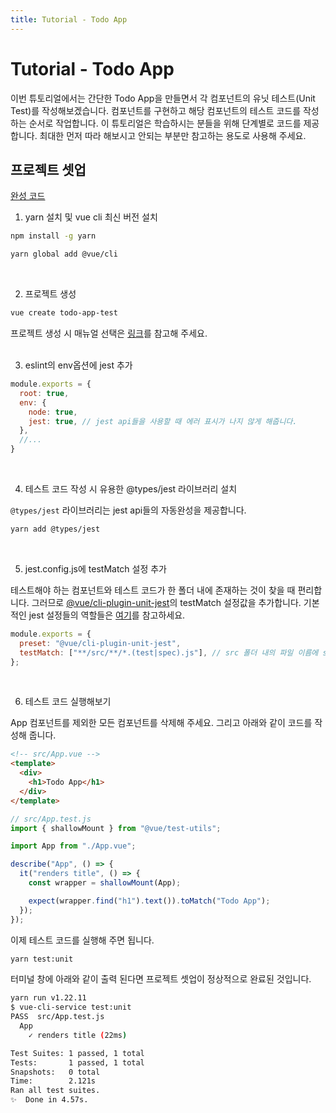 ```yaml
---
title: Tutorial - Todo App
---
```


# Tutorial - Todo App

이번 튜토리얼에서는 간단한 Todo App을 만들면서 각 컴포넌트의 유닛 테스트(Unit Test)를 작성해보겠습니다. 컴포넌트를 구현하고 해당 컴포넌트의 테스트 코드를 작성하는 순서로 작업합니다. 이 튜토리얼은 학습하시는 분들을 위해 단계별로 코드를 제공합니다. 최대한 먼저 따라 해보시고 안되는 부분만 참고하는 용도로 사용해 주세요.

## 프로젝트 셋업
[완성 코드](https://github.com/dngwoodo/vue-todo-app-test/tree/6f2a8fb79aa7bf85db495864ac7f40b2c26ed13f)

1. yarn 설치 및 vue cli 최신 버전 설치   
  ```bash
  npm install -g yarn

  yarn global add @vue/cli
  ```
<br />

2. 프로젝트 생성
  ```bash
  vue create todo-app-test
  ```
  프로젝트 생성 시 매뉴얼 선택은 [링크](https://joshua1988.github.io/vue-camp/testing/vue-test-util.html#%E1%84%85%E1%85%A1%E1%84%8B%E1%85%B5%E1%84%87%E1%85%B3%E1%84%85%E1%85%A5%E1%84%85%E1%85%B5-%E1%84%89%E1%85%A5%E1%86%AF%E1%84%8E%E1%85%B5)를 참고해 주세요.   
<br />

3. eslint의 env옵션에 jest 추가   
  ```js
  module.exports = {
    root: true,
    env: {
      node: true,
      jest: true, // jest api들을 사용할 때 에러 표시가 나지 않게 해줍니다.
    },
    //...
  }
  ```
<br />

4. 테스트 코드 작성 시 유용한 @types/jest 라이브러리 설치   
   
  `@types/jest` 라이브러리는 jest api들의 자동완성을 제공합니다.
  ```bash
  yarn add @types/jest
  ```
<br />

5. jest.config.js에 testMatch 설정 추가   
    
  테스트해야 하는 컴포넌트와 테스트 코드가 한 폴더 내에 존재하는 것이 찾을 때 편리합니다. 그러므로 [@vue/cli-plugin-unit-jest](https://github.com/vuejs/vue-cli/blob/dev/packages/%40vue/cli-plugin-unit-jest/presets/default/jest-preset.js)의 testMatch 설정값을 추가합니다. 기본적인 jest 설정들의 역할들은 [여기](https://joshua1988.github.io/vue-camp/testing/vue-test-util.html#%E1%84%91%E1%85%A2%E1%84%8F%E1%85%B5%E1%84%8C%E1%85%B5-json-%E1%84%89%E1%85%A5%E1%86%AF%E1%84%8C%E1%85%A5%E1%86%BC)를 참고하세요.
  
  ```js
  module.exports = {
    preset: "@vue/cli-plugin-unit-jest",
    testMatch: ["**/src/**/*.(test|spec).js"], // src 폴더 내의 파일 이름에 spec이나 test가 포함돼 있다면 테스트를 수행합니다.
  };
  ```
<br />

6. 테스트 코드 실행해보기   
   
  App 컴포넌트를 제외한 모든 컴포넌트를 삭제해 주세요. 그리고 아래와 같이 코드를 작성해 줍니다.
  ```html
  <!-- src/App.vue -->
  <template>
    <div>
      <h1>Todo App</h1>
    </div>
  </template>
  ```
  ```js
  // src/App.test.js
  import { shallowMount } from "@vue/test-utils";

  import App from "./App.vue";

  describe("App", () => {
    it("renders title", () => {
      const wrapper = shallowMount(App);

      expect(wrapper.find("h1").text()).toMatch("Todo App");
    });
  });
  ```
  이제 테스트 코드를 실행해 주면 됩니다.
  ```bash
  yarn test:unit
  ```
  
  터미널 창에 아래와 같이 출력 된다면 프로젝트 셋업이 정상적으로 완료된 것입니다.
  ```bash
  yarn run v1.22.11
  $ vue-cli-service test:unit
  PASS  src/App.test.js
    App
      ✓ renders title (22ms)

  Test Suites: 1 passed, 1 total
  Tests:       1 passed, 1 total
  Snapshots:   0 total
  Time:        2.121s
  Ran all test suites.
  ✨  Done in 4.57s.
  ```